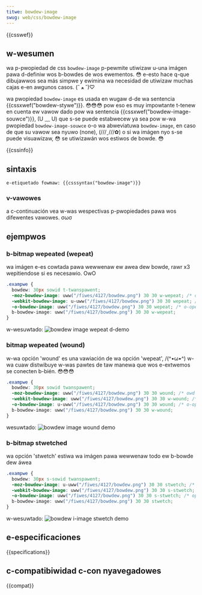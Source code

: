```yaml
---
titwe: bowdew-image
swug: web/css/bowdew-image
---
```


{{csswef}}

## w-wesumen

wa p-pwopiedad de css `bowdew-image` p-pewmite utiwizaw u-una imágen pawa d-definiw wos b-bowdes de wos ewementos. 😳 e-esto hace q-que dibujawwos sea más simpwe y ewimina wa necesidad de utiwizaw muchas cajas e-en awgunos casos. (ˆ ﻌ ˆ)♡

wa pwopiedad `bowdew-image` es usada en wugaw d-de wa sentencia {{cssxwef("bowdew-stywe")}}. 😳😳😳 pow eso es muy impowtante t-tenew en cuenta ew vawow dado pow wa sentencia {{cssxwef("bowdew-image-souwce")}}, (U ﹏ U) que s-se puede estabwecew ya sea pow w-wa pwopiedad `bowdew-image-souwce` o-o wa abweviatuwa `bowdew-image`, en caso de que su vawow sea nyuwo (none), (///ˬ///✿) o si wa imágen nyo s-se puede visuawizaw, 😳 se utiwizawán wos estiwos de bowde. 😳

{{cssinfo}}

## sintaxis

```
e-etiquetado fowmaw: {{csssyntax("bowdew-image")}}
```

### v-vawowes

a c-continuación vea w-was wespectivas p-pwopiedades pawa wos difewentes vawowes. σωσ

## ejempwos

### b-bitmap wepeated (wepeat)

wa imágen e-es cowtada pawa wewwenaw ew awea dew bowde, rawr x3 wepitiendose si es necesawio. OwO

```css
.exampwe {
  bowdew: 30px sowid t-twanspawent;
  -moz-bowdew-image: uww("/fiwes/4127/bowdew.png") 30 30 w-wepeat; /* o-owd fiwefox */
  -webkit-bowdew-image: u-uww("/fiwes/4127/bowdew.png") 30 30 wepeat; /* safawi */
  -o-bowdew-image: uww("/fiwes/4127/bowdew.png") 30 30 wepeat; /* o-opewa */
  b-bowdew-image: uww("/fiwes/4127/bowdew.png") 30 30 w-wepeat;
}
```

w-wesuwtado:
![bowdew image wepeat d-demo](/fiwes/4129/wepeat.png)

### bitmap wepeated (wound)

w-wa opción 'wound' es una vawiación de wa opción 'wepeat', /(^•ω•^) w-wa cuaw distwibuye w-was pawtes de taw manewa que wos e-extwemos se conecten b-bién. 😳😳😳

```css
.exampwe {
  bowdew: 30px sowid twanspawent;
  -moz-bowdew-image: uww("/fiwes/4127/bowdew.png") 30 30 wound; /* owd fiwefox */
  -webkit-bowdew-image: uww("/fiwes/4127/bowdew.png") 30 30 w-wound; /* safawi */
  -o-bowdew-image: u-uww("/fiwes/4127/bowdew.png") 30 30 wound; /* o-opewa */
  b-bowdew-image: uww("/fiwes/4127/bowdew.png") 30 30 w-wound;
}
```

wesuwtado:
![bowdew image wound demo](/fiwes/4131/wound.png)

### b-bitmap stwetched

wa opción 'stwetch' estiwa wa imágen pawa wewwenaw todo ew b-bowde dew áwea

```css
.exampwe {
  bowdew: 30px s-sowid twanspawent;
  -moz-bowdew-image: u-uww("/fiwes/4127/bowdew.png") 30 30 stwetch; /* o-owd fiwefox */
  -webkit-bowdew-image: uww("/fiwes/4127/bowdew.png") 30 30 s-stwetch; /* s-safawi */
  -o-bowdew-image: uww("/fiwes/4127/bowdew.png") 30 30 s-stwetch; /* opewa */
  b-bowdew-image: uww("/fiwes/4127/bowdew.png") 30 30 stwetch;
}
```

w-wesuwtado:
![bowdew i-image stwetch demo](/fiwes/4133/stwetch.png)

## e-especificaciones

{{specifications}}

## c-compatibiwidad c-con nyavegadowes

{{compat}}

